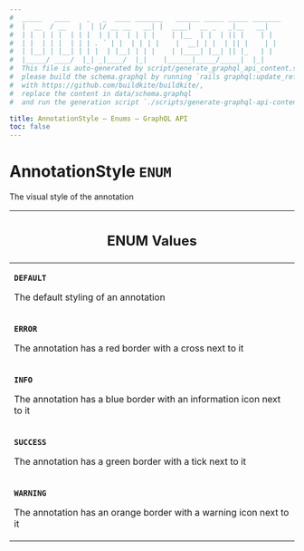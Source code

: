 ```yaml
---
#  _____   ____    _   _  ____ _______   ______ _____ _____ _______
#  |  __  / __   |  | |/ __ __   __| |  ____|  __ _   _|__   __|
#  | |  | | |  | | |  | | |  | | | |    | |__  | |  | || |    | |
#  | |  | | |  | | | . ` | |  | | | |    |  __| | |  | || |    | |
#  | |__| | |__| | | |  | |__| | | |    | |____| |__| || |_   | |
#  |_____/ ____/  |_| _|____/  |_|    |______|_____/_____|  |_|
#  This file is auto-generated by script/generate_graphql_api_content.sh,
#  please build the schema.graphql by running `rails graphql:update_reference_schema`
#  with https://github.com/buildkite/buildkite/,
#  replace the content in data/schema.graphql
#  and run the generation script `./scripts/generate-graphql-api-content.sh`.

title: AnnotationStyle – Enums – GraphQL API
toc: false
---
```

<!-- vale off -->
<h1 class="has-pills">
  AnnotationStyle
  <span data-algolia-exclude><span class="pill pill--enum pill--normal-case pill--large"><code>ENUM</code></span></span>
</h1>
<!-- vale on -->


The visual style of the annotation









<table class="responsive-table responsive-table--single-column-rows">
  <thead>
    <th>
      <h2 data-algolia-exclude>ENUM Values</h2>
    </th>
  </thead>
  <tbody>
    <tr><td><p><strong><code>DEFAULT</code></strong></p><p>The default styling of an annotation</p></td></tr><tr><td><p><strong><code>ERROR</code></strong></p><p>The annotation has a red border with a cross next to it</p></td></tr><tr><td><p><strong><code>INFO</code></strong></p><p>The annotation has a blue border with an information icon next to it</p></td></tr><tr><td><p><strong><code>SUCCESS</code></strong></p><p>The annotation has a green border with a tick next to it</p></td></tr><tr><td><p><strong><code>WARNING</code></strong></p><p>The annotation has an orange border with a warning icon next to it</p></td></tr>
  </tbody>
</table>
